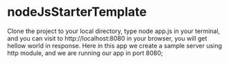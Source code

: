 # nodeJsStarterTemplate

Clone the project to your local directory, type node app.js in your terminal, and you can visit to http://localhost:8080 in your browser, you will get hellow world in response.
Here in this app we create a sample server using http module, and we are running our app in port 8080;
